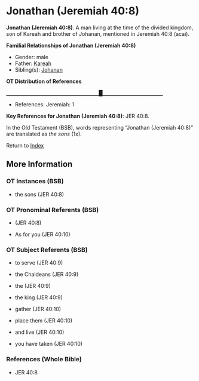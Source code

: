 # Jonathan (Jeremiah 40:8)
**Jonathan (Jeremiah 40:8)**. 
A man living at the time of the divided kingdom, son of Kareah and brother of Johanan, mentioned in Jeremiah 40:8 (acai). 




**Familial Relationships of Jonathan (Jeremiah 40:8)**


* Gender: male
* Father: [Kareah](Kareah.md)
* Sibling(s): [Johanan](Johanan.5.md)


**OT Distribution of References**

▁▁▁▁▁▁▁▁▁▁▁▁▁▁▁▁▁▁▁▁▁▁▁█▁▁▁▁▁▁▁▁▁▁▁▁▁▁▁
* References: Jeremiah: 1



**Key References for Jonathan (Jeremiah 40:8)**: 
JER 40:8. 


In the Old Testament (BSB), words representing “Jonathan (Jeremiah 40:8)” are translated as 
*the sons* (1x). 




Return to [Index](00-Index.md)

## More Information

### OT Instances (BSB)

* the sons (JER 40:8)



### OT Pronominal Referents (BSB)

*  (JER 40:8)

* As for you (JER 40:10)



### OT Subject Referents (BSB)

* to serve (JER 40:9)

* the Chaldeans (JER 40:9)

* the (JER 40:9)

* the king (JER 40:9)

* gather (JER 40:10)

* place them (JER 40:10)

* and live (JER 40:10)

* you have taken (JER 40:10)



### References (Whole Bible)

* JER 40:8



